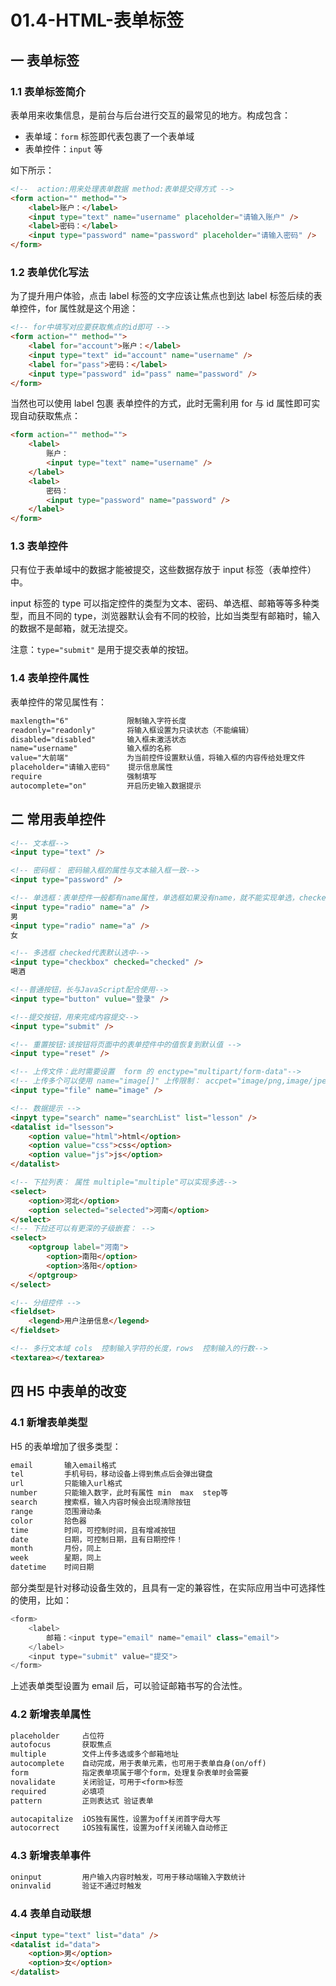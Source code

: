 # 01.4-HTML-表单标签

## 一 表单标签

### 1.1 表单标签简介

表单用来收集信息，是前台与后台进行交互的最常见的地方。构成包含：

-   表单域：`form` 标签即代表包裹了一个表单域
-   表单控件：`input` 等

如下所示：

```html
<!--  action:用来处理表单数据 method:表单提交得方式 -->
<form action="" method="">
    <label>账户：</label>
    <input type="text" name="username" placeholder="请输入账户" />
    <label>密码：</label>
    <input type="password" name="password" placeholder="请输入密码" />
</form>
```

### 1.2 表单优化写法

为了提升用户体验，点击 label 标签的文字应该让焦点也到达 label 标签后续的表单控件，for 属性就是这个用途：

```html
<!-- for中填写对应要获取焦点的id即可 -->
<form action="" method="">
    <label for="account">账户：</label>
    <input type="text" id="account" name="username" />
    <label for="pass">密码：</label>
    <input type="password" id="pass" name="password" />
</form>
```

当然也可以使用 label 包裹 表单控件的方式，此时无需利用 for 与 id 属性即可实现自动获取焦点：

```html
<form action="" method="">
    <label>
        账户：
        <input type="text" name="username" />
    </label>
    <label>
        密码：
        <input type="password" name="password" />
    </label>
</form>
```

### 1.3 表单控件

只有位于表单域中的数据才能被提交，这些数据存放于 input 标签（表单控件）中。

input 标签的 type 可以指定控件的类型为文本、密码、单选框、邮箱等等多种类型，而且不同的 type，浏览器默认会有不同的校验，比如当类型有邮箱时，输入的数据不是邮箱，就无法提交。

注意：`type="submit"` 是用于提交表单的按钮。

### 1.4 表单控件属性

表单控件的常见属性有：

```txt
maxlength="6"             限制输入字符长度
readonly="readonly"       将输入框设置为只读状态（不能编辑）
disabled="disabled"       输入框未激活状态
name="username"           输入框的名称
value="大前端"             为当前控件设置默认值，将输入框的内容传给处理文件
placeholder="请输入密码"    提示信息属性
require                   强制填写
autocomplete="on"         开启历史输入数据提示
```

## 二 常用表单控件

```html
<!-- 文本框-->
<input type="text" />

<!-- 密码框： 密码输入框的属性与文本输入框一致-->
<input type="password" />

<!-- 单选框：表单控件一般都有name属性，单选框如果没有name，就不能实现单选，checked="checked"，表示默认选中-->
<input type="radio" name="a" />
男
<input type="radio" name="a" />
女

<!-- 多选框 checked代表默认选中-->
<input type="checkbox" checked="checked" />
喝酒

<!--普通按钮，长与JavaScript配合使用-->
<input type="button" vulue="登录" />

<!--提交按钮，用来完成内容提交-->
<input type="submit" />

<!-- 重置按钮:该按钮将页面中的表单控件中的值恢复到默认值 -->
<input type="reset" />

<!-- 上传文件：此时需要设置  form 的 enctype="multipart/form-data"-->
<!-- 上传多个可以使用 name="image[]" 上传限制： accpet="image/png,image/jpeg -->
<input type="file" name="image" />

<!-- 数据提示 -->
<inpyt type="search" name="searchList" list="lesson" />
<datalist id="lsesson">
    <option value="html">html</option>
    <option value="css">css</option>
    <option value="js">js</option>
</datalist>

<!-- 下拉列表： 属性 multiple="multiple"可以实现多选-->
<select>
    <option>河北</option>
    <option selected="selected">河南</option>
</select>
<!-- 下拉还可以有更深的子级嵌套： -->
<select>
    <optgroup label="河南">
        <option>南阳</option>
        <option>洛阳</option>
    </optgroup>
</select>

<!-- 分组控件 -->
<fieldset>
    <legend>用户注册信息</legend>
</fieldset>

<!-- 多行文本域 cols  控制输入字符的长度，rows  控制输入的行数-->
<textarea></textarea>
```

## 四 H5 中表单的改变

### 4.1 新增表单类型

H5 的表单增加了很多类型：

```txt
email       输入email格式
tel         手机号码，移动设备上得到焦点后会弹出键盘
url         只能输入url格式
number      只能输入数字，此时有属性 min  max  step等
search      搜索框，输入内容时候会出现清除按钮
range       范围滑动条
color       拾色器
time        时间，可控制时间，且有增减按钮
date        日期，可控制日期，且有日期控件！
month       月份，同上
week        星期，同上
datetime    时间日期
```

部分类型是针对移动设备生效的，且具有一定的兼容性，在实际应用当中可选择性的使用，比如：

```js
<form>
    <label>
        邮箱：<input type="email" name="email" class="email">
    </label>
    <input type="submit" value="提交">
</form>
```

上述表单类型设置为 email 后，可以验证邮箱书写的合法性。

### 4.2 新增表单属性

```txt
placeholder     占位符
autofocus       获取焦点
multiple        文件上传多选或多个邮箱地址
autocomplete    自动完成，用于表单元素，也可用于表单自身(on/off)
form            指定表单项属于哪个form，处理复杂表单时会需要
novalidate      关闭验证，可用于<form>标签
required        必填项
pattern         正则表达式 验证表单

autocapitalize  iOS独有属性，设置为off关闭首字母大写
autocorrect     iOS独有属性，设置为off关闭输入自动修正
```

### 4.3 新增表单事件

```txt
oninput         用户输入内容时触发，可用于移动端输入字数统计
oninvalid       验证不通过时触发
```

### 4.4 表单自动联想

```html
<input type="text" list="data" />
<datalist id="data">
    <option>男</option>
    <option>女</option>
</datalist>
```
